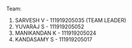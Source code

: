 Team:

  1. SARVESH V    - 111919205035 (TEAM LEADER)
  2. YUVARAJ S    - 111919205052
  3. MANIKANDAN K - 111919205024
  4. KANDASAMY S  - 111919205017
